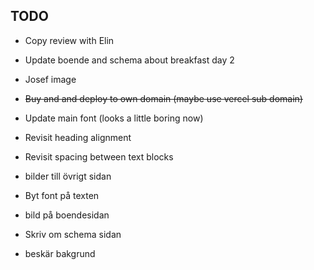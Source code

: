 ## TODO

- Copy review with Elin
- Update boende and schema about breakfast day 2
- Josef image
- ~~Buy and and deploy to own domain (maybe use vercel sub domain)~~
- Update main font (looks a little boring now)
- Revisit heading alignment
- Revisit spacing between text blocks
- bilder till övrigt sidan

- Byt font på texten
- bild på boendesidan
- Skriv om schema sidan
- beskär bakgrund
